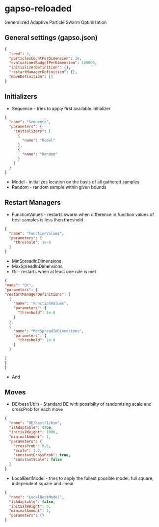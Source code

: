# gapso-reloaded
Generalized Adaptive Particle Swarm Optimization

## General settings (gapso.json)

```json
{
  "seed": 1,
  "particlesCountPerDimension": 10,
  "evaluationsBudgetPerDimension": 100000,
  "initializerDefinition": {},
  "restartManagerDefinition": {},
  "moveDefinition": []
}
```

## Initializers
  
  * Sequence - tries to apply first available initializer
```json
{
  "name": "Sequence",
  "parameters": {
    "initializers": [
      {
        "name": "Model"
      },
      {
        "name": "Random"
      }
    ]
  }
}
```
  * Model - initializes location on the basis of all gathered samples
  * Random - random sample within given bounds
  
## Restart Managers

  * FunctionValues - restarts swarm when difference in function values
  of best samples is less then threshold
```json
{
  "name": "FunctionValues",
  "parameters": {
    "threshold": 1e-8
  }
}
```
  * MinSpreadInDimensions
  * MaxSpreadInDimensions 
  * Or - restarts when at least one rule is met
  ```json
{
"name": "Or",
"parameters": {
  "restartManagerDefinitions": [
    {
      "name": "FunctionValues",
      "parameters": {
        "threshold": 1e-8
      }
    },
    {
      "name": "MaxSpreadInDimensions",
      "parameters": {
        "threshold": 1e-8
      }
    }

  ]
}
}
```
  * And

## Moves

  * DE/best/1/bin -
  Standard DE with possibilty of randomizing scale and crossProb for each move
```json
{
  "name": "DE/best/1/bin",
  "isAdaptable": true,
  "initialWeight": 1000,
  "minimalAmount": 1,
  "parameters": {
    "crossProb": 0.5,
    "scale": 1.2,
    "constantCrossProb": true,
    "constantScale": false
  }
}
```
  * LocalBestModel - tries to apply
  the fullest possible model: full square, independent square and linear

```json
{
  "name": "LocalBestModel",
  "isAdaptable": false,
  "initialWeight": 0,
  "minimalAmount": 1,
  "parameters": {}
}
```


